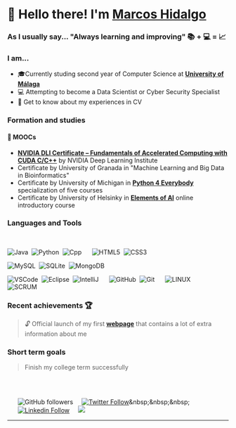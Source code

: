 # 👋 Hello there! I'm [Marcos Hidalgo][website] 
### As I usually say... "Always learning and improving" 📚 + 💻 =  📈

### I am...
* 🎓Currently studing second year of Computer Science at  **[University of Málaga](https://www.uma.es/#gsc.tab=0)**
* 💻 Attempting to become a Data Scientist or Cyber Security Specialist
* 📄 Get to know about my experiences in CV


### Formation and studies 
#### 🚀 MOOCs 
*  **[NVIDIA DLI Certificate – Fundamentals of Accelerated Computing with CUDA C/C++](https://courses.nvidia.com/certificates/9cdf38e81db44420b09072d8b91d7e85)** by NVIDIA Deep Learning Institute
*  Certificate by University of Granada in "Machine Learning and Big Data in Bioinformatics" 
*  Certificate by University of Michigan in **[Python 4 Everybody](https://www.coursera.org/specializations/python)** specialization of five courses
*  Certificate by University of Helsinky in **[Elements of AI](https://course.elementsofai.com/)** online introductory course


### Languages and Tools 
<br>

![Java](https://img.shields.io/badge/JAVA-007396.svg?&style=flat&logo=java&logoColor=white)&nbsp;
![Python](https://img.shields.io/badge/PYTHON-3776AB.svg?&style=flat&logo=python&logoColor=white)&nbsp;
![Cpp](https://img.shields.io/badge/C%20/%20C++-00599C.svg?&style=flat&logo=c%2B%2B&logoColor=white)&nbsp;
&nbsp;&nbsp;&nbsp;
![HTML5](https://img.shields.io/badge/HTML5-E34F26.svg?&style=flat&logo=html5&logoColor=white)&nbsp;
![CSS3](https://img.shields.io/badge/CSS3-%231572B6.svg?&style=flat&logo=css3&logoColor=white)&nbsp;

![MySQL](https://img.shields.io/badge/MARIADB-4479A1.svg?&style=flat&logo=mariadb&logoColor=white)&nbsp;
![SQLite](https://img.shields.io/badge/SQLITE-003B57.svg?&style=flat&logo=sqlite&logoColor=white)&nbsp;
![MongoDB](https://img.shields.io/badge/MONGODB-47A248.svg?&style=flat&logo=mongodb&logoColor=white)&nbsp;

![VSCode](https://img.shields.io/badge/VSCODE-007ACC.svg?&style=flat&logo=visual-studio-code)&nbsp;
![Eclipse](https://img.shields.io/badge/ECLIPSE-2C2255.svg?&style=flat&logo=eclipse)&nbsp;
![IntelliJ](https://img.shields.io/badge/INTELLIJ-000000.svg?&style=flat&logo=intellij-idea)&nbsp;
&nbsp;&nbsp;&nbsp;
![GitHub](https://img.shields.io/badge/GITHUB-%23121011.svg?&style=flat&logo=github&logoColor=white)&nbsp;
![Git](https://img.shields.io/badge/GIT-%23F05033.svg?&style=flat&logo=git&logoColor=white)&nbsp;
&nbsp;&nbsp;&nbsp;
![LINUX](https://img.shields.io/badge/LINUX-FCC624?style=flat-square&logo=linux&logoColor=black)&nbsp;
&nbsp;&nbsp;&nbsp;
![SCRUM](https://img.shields.io/badge/SCRUM-6DB33F.svg?&style=flat&logo=ddd&logoColor=white)&nbsp;

<!--
![GitLab](https://img.shields.io/badge/GITLAB-%23181717.svg?&style=flat&logo=gitlab&logoColor=white)&nbsp;
![GCP](https://img.shields.io/badge/GOOGLE%20CLOUD%20PLATAFORM-4285F4.svg?&style=flat&logo=google-cloud&logoColor=white)&nbsp;
![AWS](https://img.shields.io/badge/AMAZON%20AWS-232F3E.svg?&style=flat&logo=amazon-aws&logoColor=white)&nbsp;
![Oracle](https://img.shields.io/badge/ORACLE-F80000.svg?&style=flat&logo=oracle&logoColor=white)&nbsp;
-->

### Recent achievements 🏆
> 🔓 Official launch of my first **[webpage][website]** that contains a lot of extra information about me


### Short term goals
> Finish my college term successfully


<br />
<br />


<ul>

![GitHub followers](https://img.shields.io/github/followers/MarkosHB?style=social)&nbsp;&nbsp;&nbsp;&nbsp;
[![Twitter Follow](https://img.shields.io/twitter/follow/Marcos_Hidalgo_?color=%231DA1F2&label=Marcos%20Hidalgo&logo=twitter&style=plastic)](https://twitter.com/Marcos_Hidalgo_)&nbsp;&nbsp;&nbsp;&nbsp;
[![Linkedin Follow](https://img.shields.io/twitter/url?url=https://www.linkedin.com/in/marcoshidalgobcolor=%231DA1F2&label=LinkedIn&logo=linkedin&style=social)](https://www.linkedin.com/in/marcoshidalgob)&nbsp;&nbsp;&nbsp;&nbsp; 
<a href="mailto:marcoshb29601@gmail.com?subject=Hi%20Marcos%20Hidalgo"><img src="https://img.shields.io/badge/gmail-%23D14836.svg?&style=flat&logo=gmail&logoColor=white" /></a>

</ul>

---

<br />

<!-- LINKS -->
[website]: https://markoshb.github.io/

